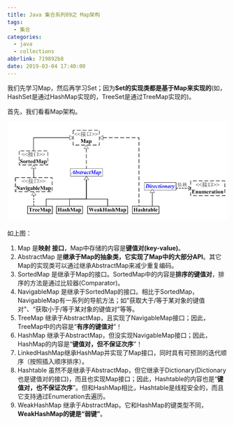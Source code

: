 ```yaml
---
title: Java 集合系列09之 Map架构
tags:
  - 集合
categories:
  - java
  - collections
abbrlink: 719892b8
date: 2019-03-04 17:40:00
---
```

我们先学习Map，然后再学习Set；因为**Set的实现类都是基于Map来实现的**(如，HashSet是通过HashMap实现的，TreeSet是通过TreeMap实现的)。

首先，我们看看Map架构。

![upload successful](/images/pasted-161.png)

如上图：

<!-- more -->

1. Map 是**映射 接口**，Map中存储的内容是**键值对(key-value)**。
2.  AbstractMap 是**继承于Map的抽象类，它实现了Map中的大部分API**。其它Map的实现类可以通过继承AbstractMap来减少重复编码。
3. SortedMap 是继承于Map的接口。SortedMap中的内容是**排序的键值对**，排序的方法是通过比较器(Comparator)。
4. NavigableMap 是继承于SortedMap的接口。相比于SortedMap，NavigableMap有一系列的导航方法；如"获取大于/等于某对象的键值对"、“获取小于/等于某对象的键值对”等等。 
5. TreeMap 继承于AbstractMap，且实现了NavigableMap接口；因此，TreeMap中的内容是“**有序的键值对**”！
6. HashMap 继承于AbstractMap，但没实现NavigableMap接口；因此，HashMap的内容是“**键值对，但不保证次序**”！
7. LinkedHashMap继承HashMap并实现了Map接口，同时具有可预测的迭代顺序（按照插入顺序排序）。
8. Hashtable 虽然不是继承于AbstractMap，但它继承于Dictionary(Dictionary也是键值对的接口)，而且也实现Map接口；因此，Hashtable的内容也是“**键值对，也不保证次序**”。但和HashMap相比，Hashtable是线程安全的，而且它支持通过Enumeration去遍历。
9. WeakHashMap 继承于AbstractMap。它和HashMap的键类型不同，**WeakHashMap的键是“弱键”**。

